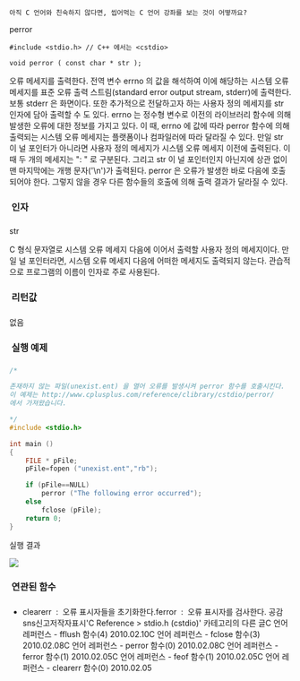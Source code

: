 

```warning
아직 C 언어와 친숙하지 않다면, 씹어먹는 C 언어 강좌를 보는 것이 어떻까요?

```


perror
```info
#include <stdio.h> // C++ 에서는 <cstdio>

void perror ( const char * str );
```


오류 메세지를 출력한다.
전역 변수 errno 의 값을 해석하여 이에 해당하는 시스템 오류 메세지를 표준 오류 출력 스트림(standard error output stream, stderr)에 출력한다. 보통 stderr 은 화면이다. 또한 추가적으로 전달하고자 하는 사용자 정의 메세지를 str 인자에 담아 출력할 수 도 있다. 
errno 는 정수형 변수로 이전의 라이브러리 함수에 의해 발생한 오류에 대한 정보를 가지고 있다. 이 때, errno 에 값에 따라 perror 함수에 의해 출력되는 시스템 오류 메세지는 플랫폼이나 컴파일러에 따라 달라질 수 있다.
만일 str 이 널 포인터가 아니라면 사용자 정의 메세지가 시스템 오류 메세지 이전에 출력된다. 이 때 두 개의 메세지는 ": " 로 구분된다. 그리고 str 이 널 포인터인지 아닌지에 상관 없이 맨 마지막에는 개행 문자('\n')가 출력된다. 
perror 은 오류가 발생한 바로 다음에 호출되어야 한다. 그렇지 않을 경우 다른 함수들의 호출에 의해 출력 결과가 달라질 수 있다.

###  인자
### 
str

C 형식 문자열로 시스템 오류 메세지 다음에 이어서 출력할 사용자 정의 메세지이다. 
만일 널 포인터라면, 시스템 오류 메세지 다음에 어떠한 메세지도 출력되지 않는다.
관습적으로 프로그램의 이름이 인자로 주로 사용된다. 

###  리턴값
### 
없음

###  실행 예제
### 
```cpp
/* 

존재하지 않는 파일(unexist.ent) 을 열어 오류를 발생시켜 perror 함수를 호출시킨다.
이 예제는 http://www.cplusplus.com/reference/clibrary/cstdio/perror/
에서 가져왔습니다. 

*/
#include <stdio.h>

int main ()
{
    FILE * pFile;
    pFile=fopen ("unexist.ent","rb");

    if (pFile==NULL)
        perror ("The following error occurred");
    else
        fclose (pFile);
    return 0;
}

```

실행 결과

![](http://img1.daumcdn.net/thumb/R1920x0/?fname=http%3A%2F%2Fcfile22.uf.tistory.com%2Fimage%2F121F7E144B6EEFA0172711)


###  연관된 함수
### 
* clearerr  :  오류 표시자들을 초기화한다.ferror  :  오류 표시자를 검사한다. 
공감sns신고저작자표시'C Reference > stdio.h (cstdio)' 카테고리의 다른 글C 언어 레퍼런스 - fflush 함수(4)
2010.02.10C 언어 레퍼런스 - fclose 함수(3)
2010.02.08C 언어 레퍼런스 - perror 함수(0)
2010.02.08C 언어 레퍼런스 - ferror 함수(1)
2010.02.05C 언어 레퍼런스 - feof 함수(1)
2010.02.05C 언어 레퍼런스 - clearerr 함수(0)
2010.02.05

